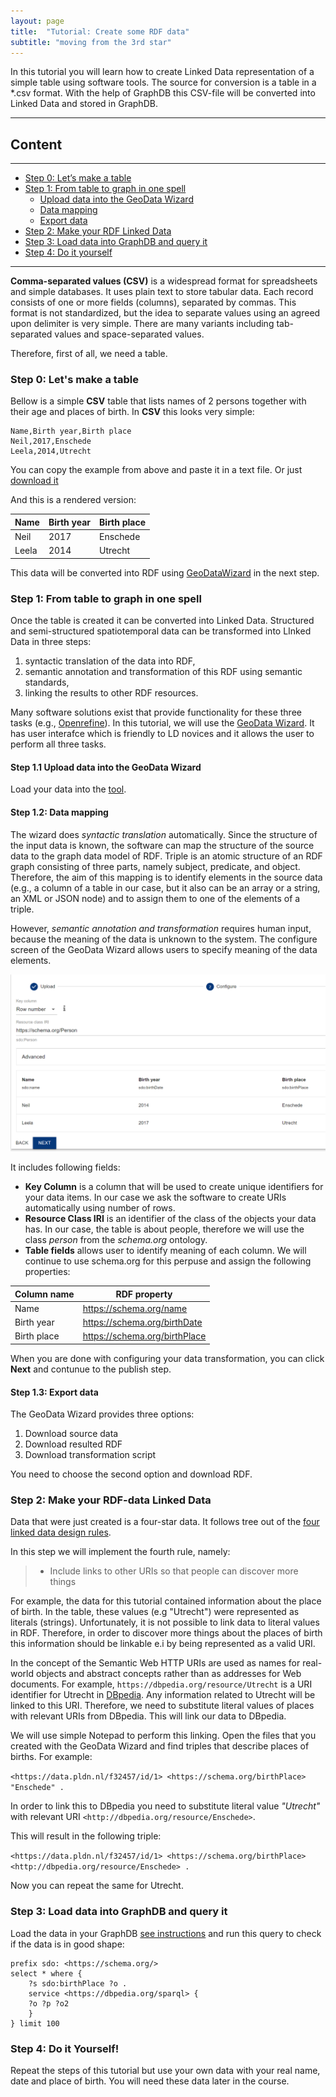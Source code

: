 ```yaml
---
layout: page
title:  "Tutorial: Create some RDF data"
subtitle: "moving from the 3rd star"
---
```


In this tutorial you will learn how to create Linked Data representation of a 
simple table using software tools.
The source for conversion is a table in a *.csv format. With the help of GraphDB this CSV-file 
will be converted into Linked Data and stored in GraphDB.

--------------

## Content
---

- [Step 0: Let’s make a table](#step0)
- [Step 1: From table to graph in one spell](#step1)
  - [Upload data into the GeoData Wizard](#step1.1)
  - [Data mapping](#step1.2)
  - [Export data](#step1.3)
- [Step 2: Make your RDF Linked Data](#step2)
- [Step 3: Load data into GraphDB and query it](#step3)
- [Step 4: Do it yourself](#step4)

---------------

**Comma-separated values (CSV)** is a widespread format for spreadsheets and simple databases.
It uses plain text to store tabular data. Each record consists of one or more fields (columns),
separated by commas. This format is not standardized, but the idea to separate values using an agreed
upon delimiter is very simple. There are many variants including tab-separated values and
space-separated values.

Therefore, first of all, we need a table.

### Step 0: Let's make a table <a name="step0"></a>

Bellow is a simple **CSV** table that lists names of 2 persons together with their age and places of birth.
In **CSV** this looks very simple:

``` csv
Name,Birth year,Birth place
Neil,2017,Enschede
Leela,2014,Utrecht
```

You can copy the example from above and paste it in a text file. 
Or just [download it](https://1drv.ms/u/s!Ah2_2X7uyAX5iNhG5jxgU27tPh19Bw)

And this is a rendered version:

| Name | Birth year | Birth place |
| ---- |------------|---------------------------|
| Neil | 2017       | Enschede                  |
| Leela | 2014       | Utrecht                   |

This data will be converted into RDF using [GeoDataWizard](https://labs.kadaster.nl/innovatie/geodatawizard/demonstrator/) in the next step.
 
### Step 1: From table to graph in one spell <a name="step1"></a>

Once the table is created it can be converted into Linked Data.
Structured and semi-structured spatiotemporal
data can be transformed into LInked Data in three steps:
1. syntactic translation of the data into RDF,
2. semantic annotation and transformation of this RDF using semantic standards, 
3. linking the results to other RDF resources.

Many software solutions exist that provide functionality for these three tasks (e.g., [Openrefine](https://openrefine.org/)). 
In this tutorial, we will use the [GeoData Wizard](https://labs.kadaster.nl/demonstrators/geodatawizard/#1).
It has user interafce which is friendly to LD novices and it allows the user to perform all three tasks. 

#### Step 1.1 Upload data into the GeoData Wizard <a name="step1.1"></a>

Load your data into the [tool](https://labs.kadaster.nl/demonstrators/geodatawizard/#1). 

#### Step 1.2: Data mapping  <a name="step3"></a> 

The wizard does _syntactic translation_ automatically.
Since the structure of the input data is known, the software can map the structure of the source data to the graph data model of RDF.
Triple is an atomic structure of an RDF graph consisting of three parts, namely subject, predicate, and object. 
Therefore, the aim of this mapping is to identify elements in the source data 
(e.g., a column of a table in our case, but it also can be an array or a string, an XML or JSON node)
and to assign them to one of the elements of a triple. 

However, _semantic annotation and transformation_ requires human input, 
because the meaning of the data is unknown to the system. 
The configure screen of the GeoData Wizard allows users to specify meaning of the data elements. 

<img src="gdw_mapping.png" alt="GDW mapping">

It includes following fields: 

- **Key Column** is a column that will be used to create unique identifiers for your data items. In our case we ask the software to create URIs automatically using number of rows. 
- **Resource Class IRI** is an identifier of the class of the objects your data has. In our case, the table is about people, therefore we will use the class _person_ from the _schema.org_ ontology. 
- **Table fields** allows user to identify meaning of each column. We will continue to use schema.org for this perpuse and assign the following properties: 

| Column name | RDF property                  |
|-------------|-------------------------------|
| Name        | https://schema.org/name       |
| Birth year  | https://schema.org/birthDate  |
| Birth place | https://schema.org/birthPlace |

When you are done with configuring your data transformation, you can click **Next** and contunue to the publish step. 

#### Step 1.3: Export data  <a name="step3"></a>

The GeoData Wizard provides three options:
1. Download source data
2. Download resulted RDF
3. Download transformation script

You need to choose the second option and download RDF. 

### Step 2: Make your RDF-data Linked Data <a name="step4"></a>

Data that were just created is a four-star data. 
It follows tree out of the [four linked data design rules](https://www.w3.org/DesignIssues/LinkedData.html).

In this step we will implement the fourth rule, namely:

> - Include links to other URIs so that people can discover more things

For example, the data for this tutorial contained information about the place of birth. 
In the table, these values (e.g "Utrecht") were represented as literals (strings). Unfortunately, 
it is not possible to link data to literal values in RDF. 
Therefore, in order to discover more things about
 the places of birth this information should be linkable e.i by being represented as a valid URI.
 
 In the concept of the Semantic Web HTTP URIs are used as names for real-world objects and abstract concepts
 rather than as addresses for Web documents. 
 For example, `https://dbpedia.org/resource/Utrecht` is a URI identifier for Utrecht 
 in [DBpedia](https://dbpedia.org/). 
 Any information related to Utrecht will be linked to this URI. 
 Therefore, we need to substitute literal values of places with relevant URIs from DBpedia. 
 This will link our data to DBpedia. 
 
We will use simple Notepad to perform this linking. 
Open the files that you created with the GeoData Wizard and find triples that describe places of births. For example: 

``<https://data.pldn.nl/f32457/id/1> <https://schema.org/birthPlace> "Enschede" .``

In order to link this to DBpedia you need to substitute literal value _"Utrecht"_ with relevant URI ``<http://dbpedia.org/resource/Enschede>``.

This will result in the following triple:

``<https://data.pldn.nl/f32457/id/1> <https://schema.org/birthPlace> <http://dbpedia.org/resource/Enschede> .``

Now you can repeat the same for Utrecht.

### Step 3: Load data into GraphDB and query it <a name="step3"></a>

Load the data in your GraphDB [see instructions](https://graphdb.ontotext.com/documentation/10.2/getting-started.html#load-your-data) and run this query to check if the data is in good shape:

```` sparql
prefix sdo: <https://schema.org/>
select * where { 
	?s sdo:birthPlace ?o .
    service <https://dbpedia.org/sparql> {
    ?o ?p ?o2
    }
} limit 100 
````

### Step 4: Do it Yourself! <a name="step4"></a>

Repeat the steps of this tutorial but use your own data with your real name, date and place of birth. 
You will need these data later in the course. 
